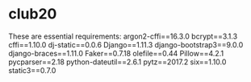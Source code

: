 # club20


These are essential requirements:
argon2-cffi==16.3.0
bcrypt==3.1.3
cffi==1.10.0
dj-static==0.0.6
Django==1.11.3
django-bootstrap3==9.0.0
django-braces==1.11.0
Faker==0.7.18
olefile==0.44
Pillow==4.2.1
pycparser==2.18
python-dateutil==2.6.1
pytz==2017.2
six==1.10.0
static3==0.7.0
